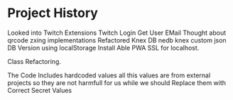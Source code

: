 # Project History

Looked into Twitch Extensions
Twitch Login Get User EMail
Thought about qrcode zxing implementations 
Refactored Knex DB
nedb
knex
custom json DB
Version using localStorage
Install Able PWA
SSL for localhost.

Class Refactoring.

The Code Includes hardcoded values all this values are from external projects
so they are not harmfull for us while we should Replace them with Correct Secret Values